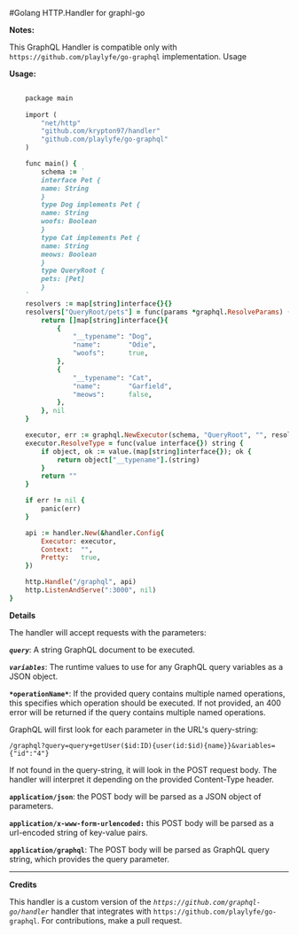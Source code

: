 #Golang HTTP.Handler for graphl-go

**Notes:**

This GraphQL Handler is compatible only with `https://github.com/playlyfe/go-graphql` implementation. 
Usage

**Usage:**
``` ruby
	
	package main
	
	import (
	    "net/http"
	    "github.com/krypton97/handler"
	    "github.com/playlyfe/go-graphql"
	)

	func main() {
		schema := `
	    interface Pet {
		name: String
	    }
	    type Dog implements Pet {
		name: String
		woofs: Boolean
	    }
	    type Cat implements Pet {
		name: String
		meows: Boolean
	    }
	    type QueryRoot {
		pets: [Pet]
	    }
    `
	resolvers := map[string]interface{}{}
	resolvers["QueryRoot/pets"] = func(params *graphql.ResolveParams) (interface{}, error) {
		return []map[string]interface{}{
			{
				"__typename": "Dog",
				"name":       "Odie",
				"woofs":      true,
			},
			{
				"__typename": "Cat",
				"name":       "Garfield",
				"meows":      false,
			},
		}, nil
	}

	executor, err := graphql.NewExecutor(schema, "QueryRoot", "", resolvers)
	executor.ResolveType = func(value interface{}) string {
		if object, ok := value.(map[string]interface{}); ok {
			return object["__typename"].(string)
		}
		return ""
	}

	if err != nil {
		panic(err)
	}

	api := handler.New(&handler.Config{
		Executor: executor,
		Context:  "",
		Pretty:   true,
	})

	http.Handle("/graphql", api)
	http.ListenAndServe(":3000", nil)
}

```
**Details**

The handler will accept requests with the parameters:

***`query`***:    A string GraphQL document to be executed.

***`variables`***: The runtime values to use for any GraphQL query variables as a JSON object.

**`*operationName*`**: If the provided query contains multiple named operations, this specifies which operation should be executed. If not provided, an 400 error will be returned if the query contains multiple named operations.

GraphQL will first look for each parameter in the URL's query-string:

`/graphql?query=query+getUser($id:ID){user(id:$id){name}}&variables={"id":"4"}`

If not found in the query-string, it will look in the POST request body. The handler will interpret it depending on the provided Content-Type header.

**`application/json`**: the POST body will be parsed as a JSON object of parameters.

**`application/x-www-form-urlencoded:`** this POST body will be parsed as a url-encoded string of key-value pairs.

**`application/graphql`**: The POST body will be parsed as GraphQL query string, which provides the query parameter.


-----------------------------------------------------------------

**Credits**

This handler is a custom version of the *`https://github.com/graphql-go/handler`* handler that integrates with `https://github.com/playlyfe/go-graphql`.  For contributions, make a pull request.
